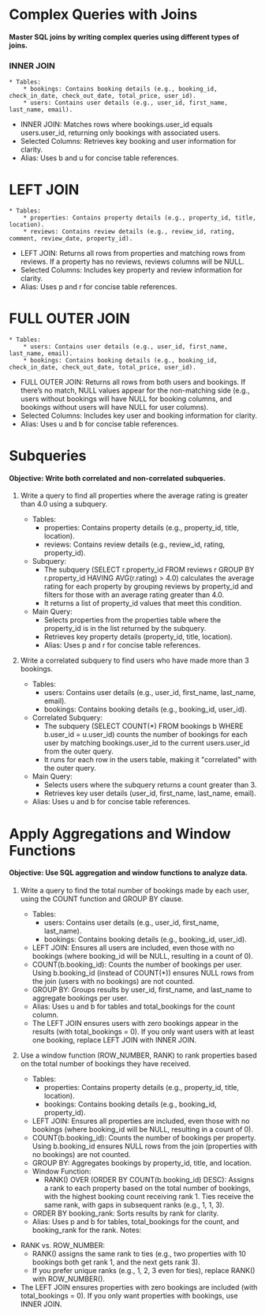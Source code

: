 # Complex Queries with Joins
#### Master SQL joins by writing complex queries using different types of joins.


### INNER JOIN
    * Tables:
        * bookings: Contains booking details (e.g., booking_id, check_in_date, check_out_date, total_price, user_id).
        * users: Contains user details (e.g., user_id, first_name, last_name, email).
* INNER JOIN: Matches rows where bookings.user_id equals users.user_id, returning only bookings with associated users.
* Selected Columns: Retrieves key booking and user information for clarity.
* Alias: Uses b and u for concise table references.

# LEFT JOIN
    * Tables:
        * properties: Contains property details (e.g., property_id, title, location).
        * reviews: Contains review details (e.g., review_id, rating, comment, review_date, property_id).
* LEFT JOIN: Returns all rows from properties and matching rows from reviews. If a property has no reviews, reviews columns will be NULL.
* Selected Columns: Includes key property and review information for clarity.
* Alias: Uses p and r for concise table references.

# FULL OUTER JOIN
    * Tables:
        * users: Contains user details (e.g., user_id, first_name, last_name, email).
        * bookings: Contains booking details (e.g., booking_id, check_in_date, check_out_date, total_price, user_id).
* FULL OUTER JOIN: Returns all rows from both users and bookings. If there’s no match, NULL values appear for the non-matching side (e.g., users without bookings will have NULL for booking columns, and bookings without users will have NULL for user columns).
* Selected Columns: Includes key user and booking information for clarity.
* Alias: Uses u and b for concise table references.

# Subqueries
#### Objective: Write both correlated and non-correlated subqueries.
1. Write a query to find all properties where the average rating is greater than 4.0 using a subquery.
    * Tables:
        * properties: Contains property details (e.g., property_id, title, location).
        * reviews: Contains review details (e.g., review_id, rating, property_id).
    * Subquery:
        * The subquery (SELECT r.property_id FROM reviews r GROUP BY r.property_id HAVING AVG(r.rating) > 4.0) calculates the average rating for each property by grouping reviews by property_id and filters for those with an average rating greater than 4.0.
        * It returns a list of property_id values that meet this condition.
    * Main Query:
        * Selects properties from the properties table where the property_id is in the list returned by the subquery.
        * Retrieves key property details (property_id, title, location).
        * Alias: Uses p and r for concise table references.
    

2. Write a correlated subquery to find users who have made more than 3 bookings.
    * Tables:
        * users: Contains user details (e.g., user_id, first_name, last_name, email).
        * bookings: Contains booking details (e.g., booking_id, user_id).
    * Correlated Subquery:
        * The subquery (SELECT COUNT(*) FROM bookings b WHERE b.user_id = u.user_id) counts the number of bookings for each user by matching bookings.user_id to the current users.user_id from the outer query.
        * It runs for each row in the users table, making it "correlated" with the outer query.
    * Main Query:
        * Selects users where the subquery returns a count greater than 3.
        * Retrieves key user details (user_id, first_name, last_name, email).
    * Alias: Uses u and b for concise table references.


# Apply Aggregations and Window Functions
#### Objective: Use SQL aggregation and window functions to analyze data.
1. Write a query to find the total number of bookings made by each user, using the COUNT function and GROUP BY clause.
    * Tables:
        * users: Contains user details (e.g., user_id, first_name, last_name).
        * bookings: Contains booking details (e.g., booking_id, user_id).
    * LEFT JOIN: Ensures all users are included, even those with no bookings (where booking_id will be NULL, resulting in a count of 0).
    * COUNT(b.booking_id): Counts the number of bookings per user. Using b.booking_id (instead of COUNT(*)) ensures NULL rows from the join (users with no bookings) are not counted.
    * GROUP BY: Groups results by user_id, first_name, and last_name to aggregate bookings per user.
    * Alias: Uses u and b for tables and total_bookings for the count column.
    * The LEFT JOIN ensures users with zero bookings appear in the results (with total_bookings = 0). If you only want users with at least one booking, replace LEFT JOIN with INNER JOIN.

2. Use a window function (ROW_NUMBER, RANK) to rank properties based on the total number of bookings they have received.
    * Tables:
        * properties: Contains property details (e.g., property_id, title, location).
        * bookings: Contains booking details (e.g., booking_id, property_id).
    * LEFT JOIN: Ensures all properties are included, even those with no bookings (where booking_id will be NULL, resulting in a count of 0).
    * COUNT(b.booking_id): Counts the number of bookings per property. Using b.booking_id ensures NULL rows from the join (properties with no bookings) are not counted.
    * GROUP BY: Aggregates bookings by property_id, title, and location.
    * Window Function:
        * RANK() OVER (ORDER BY COUNT(b.booking_id) DESC): Assigns a rank to each property based on the total number of bookings, with the highest booking count receiving rank 1. Ties receive the same rank, with gaps in subsequent ranks (e.g., 1, 1, 3).
    * ORDER BY booking_rank: Sorts results by rank for clarity.
    * Alias: Uses p and b for tables, total_bookings for the count, and booking_rank for the rank.
Notes:
* RANK vs. ROW_NUMBER:
    * RANK() assigns the same rank to ties (e.g., two properties with 10 bookings both get rank 1, and the next gets rank 3).
    * If you prefer unique ranks (e.g., 1, 2, 3 even for ties), replace RANK() with ROW_NUMBER().
* The LEFT JOIN ensures properties with zero bookings are included (with total_bookings = 0). If you only want properties with bookings, use INNER JOIN.

